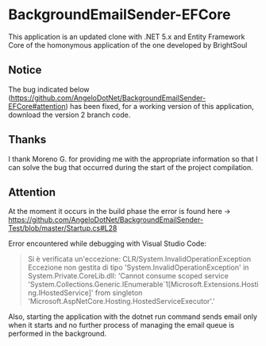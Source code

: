 # BackgroundEmailSender-EFCore
This application is an updated clone with .NET 5.x and Entity Framework Core of the homonymous application of the one developed by BrightSoul

## Notice
The bug indicated below (https://github.com/AngeloDotNet/BackgroundEmailSender-EFCore#attention) has been fixed, for a working version of this application, download the version 2 branch code.

## Thanks
I thank Moreno G. for providing me with the appropriate information so that I can solve the bug that occurred during the start of the project compilation.

## Attention
At the moment it occurs in the build phase the error is found here -> https://github.com/AngeloDotNet/BackgroundEmailSender-Test/blob/master/Startup.cs#L28

Error encountered while debugging with Visual Studio Code:
>Si è verificata un'eccezione: CLR/System.InvalidOperationException
Eccezione non gestita di tipo 'System.InvalidOperationException' in System.Private.CoreLib.dll: 'Cannot consume scoped service 'System.Collections.Generic.IEnumerable`1[Microsoft.Extensions.Hosting.IHostedService]' from singleton 'Microsoft.AspNetCore.Hosting.HostedServiceExecutor'.'

Also, starting the application with the dotnet run command sends email only when it starts and no further process of managing the email queue is performed in the background.
